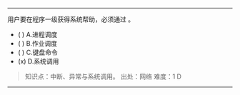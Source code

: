 ---
用户要在程序一级获得系统帮助，必须通过 。
- ( ) A.进程调度 
- ( ) B.作业调度 
- ( ) C.键盘命令 
- (x) D.系统调用

> 知识点：中断、异常与系统调用。
> 出处：网络
> 难度：1
> D

---